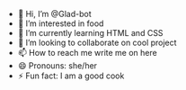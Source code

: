 - 👋 Hi, I’m @Glad-bot
- 👀 I’m interested in food
- 🌱 I’m currently learning HTML and CSS
- 💞️ I’m looking to collaborate on cool project
- 📫 How to reach me write me on here
- 😄 Pronouns: she/her 
- ⚡ Fun fact: I am a good cook
<!---
Glad-bot/Glad-bot is a ✨ special ✨ repository because its `README.md` (this file) appears on your GitHub profile.
You can click the Preview link to take a look at your changes.
--->
